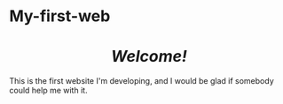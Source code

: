 # My-first-web
<!DOCTYPE HTML>
<html>
	<head>
		<title>My first web</title>
	</head>
	<body>
		<div class="intro">
			<h1 align="center"><i>Welcome!</i></h1>
			<p>This is the first website I'm developing, and I would be glad if somebody could help me with it.</p>
		</div>
	</body>
</html>
